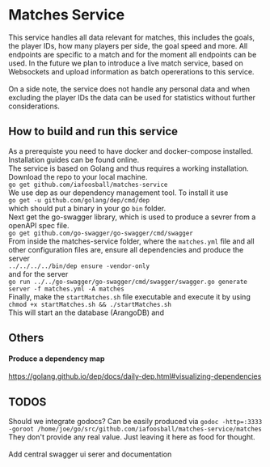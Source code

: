 # Matches Service

This service handles all data relevant for matches, this includes the goals,
the player IDs, how many players per side, the goal speed and more. 
All endpoints are specific to a match and for the moment all endpoints can be used.
In the future we plan to introduce a live match service, based on Websockets and
upload information as batch opererations to this service.
<br />
<br />
On a side note, the service does not handle any personal data and when 
excluding the player IDs the data can be used for statistics without further
considerations.   


## How to build and run this service
As a prerequiste you need to have docker and docker-compose installed. 
Installation guides can be found online.  <br />
The service is based on Golang and thus requires a working installation.
Download the repo to your local machine. <br />
```go get github.com/iafoosball/matches-service``` <br />
We use dep as our dependency management tool. To install it use <br /> 
```go get -u github.com/golang/dep/cmd/dep``` <br />
which should put a binary in your go `bin` folder.  <br />
Next get the go-swagger library, which is used to produce a sevrer 
from a openAPI spec file.  <br />
```go get github.com/go-swagger/go-swagger/cmd/swagger``` <br />
From inside the matches-service folder, where the `matches.yml` file and
 all other configuration files are, ensure all dependencies and produce the server  <br />
 ```../../../../bin/dep ensure -vendor-only```  <br />
 and for the server <br />
 ```go run ../../go-swagger/go-swagger/cmd/swagger/swagger.go generate server -f matches.yml -A matches``` <br />
Finally, make the `startMatches.sh` file executable and execute it by using `chmod +x startMatches.sh && ./startMatches.sh`  <br />
This will start an the database (ArangoDB) and 

## Others
#### Produce a dependency map
https://golang.github.io/dep/docs/daily-dep.html#visualizing-dependencies <br />


## TODOS
Should we integrate godocs? Can be easily produced via 
`godoc -http=:3333 -goroot /home/joe/go/src/github.com/iafoosball/matches-service/matches
` 
They don't provide any real value. Just leaving it here as food for thought.
<br />
<br />
Add central swagger ui serer and documentation





